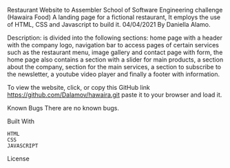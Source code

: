 Restaurant Website to Assembler School of Software Engineering challenge (Hawaira Food)
A landing page for a fictional restaurant, It employs the use of HTML, CSS and Javascript to build it. 04/04/2021
By Daniella Alamo.

Description: is divided into the following sections:
home page with a header with the company logo, navigation bar to access pages of certain services such as the restaurant menu, image gallery and contact page with form, the home page also contains a section with a slider for main products, a section about the company, section for the main services, a section to subscribe to the newsletter, a youtube video player and finally a footer with information.

To view the website,
  click, or copy this GitHub link https://github.com/Dalamov/hawaira.git paste it to your browser and load it.

Known Bugs
There are no known bugs.

Built With

    HTML
    CSS
    JAVASCRIPT


License

